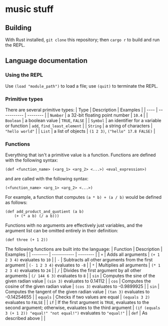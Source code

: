 # music stuff

## Building
With Rust installed, `git clone` this repository; then `cargo r` to build and run the REPL.

## Language documentation

### Using the REPL
Use `(load "module_path")` to load a file; use `(quit)` to terminate the REPL.

### Primitive types
There are several primitive types:
| Type | Description | Examples |
| ---- | ----------- | -------- |
| `Number` | a 32-bit floating point number | `10.4` |
| `Boolean` | a boolean value | `TRUE`, `FALSE` |
| `Symbol` | an identifier for a variable or function | `add`, `find_least_element` |
| `String` | a string of characters | `"hello world"` |
| `List` | a list of objects | `(1 2 3)`, `("hello" 17.8 FALSE)` |

### Functions
Everything that isn't a primitive value is a function. Functions are defined with the following syntax:
```
(def <function_name> (<arg_1> <arg_2> <...>) <eval_expression>)
```
and are called with the following syntax:
```
(<function_name> <arg_1> <arg_2> <...>)
```

For example, a function that computes `(a * b) + (a / b)` would be defined as follows:
```
(def add_product_and_quotient (a b)
    (+ (* a b) (/ a b)))
```
Functions with no arguments are effectively just variables, and the argument list can be omitted entirely in their definition:
```
(def three (+ 1 2))
```
The following functions are built into the language:
| Function | Description | Examples |
| -------- | ----------- | -------- |
| `+` | Adds all arguments | `(+ 1 2 3 4)` evaluates to `10` |
| `-` | Subtracts all other arguments from the first argument | `(- 1 2 3 4)` evaluates to `-8` |
| `*` | Multiplies all arguments | `(* 1 2 3 4)` evaluates to `24` |
| `/` | Divides the first argument by all other arguments | `(/ 144 6 3)` evaluates to `8` |
| `sin` | Computes the sine of the given radian value | `(sin 3)` evaluates to 0.14112 |
| `cos` | Computes the cosine of the given radian value | `(cos 3)` evaluates to -0.9899925 |
| `sin` | Computes the tangent of the given radian value | `(tan 3)` evaluates to -0.14254655 |
| `equals` | Checks if two values are equal | `(equals 3 2)` evaluates to `FALSE` |
| `if` | If the first argument is `TRUE`, evaluates to the second argument; otherwise, evaluates to the third argument | `(if (equals 3 (+ 1 2)) "equal!" "not equal!")` evaluates to `"equal!"` |
| `def` | As described above | |
